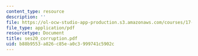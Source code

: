 ```yaml
---
content_type: resource
description: ''
file: https://ol-ocw-studio-app-production.s3.amazonaws.com/courses/17-55j-introduction-to-latin-american-studies-fall-2006/b88b9553a826c85ea0c3999741c5902c_ses20_corruption.pdf
file_type: application/pdf
resourcetype: Document
title: ses20_corruption.pdf
uid: b88b9553-a826-c85e-a0c3-999741c5902c
---
```

